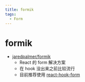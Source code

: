 ```yaml
---
title: formik
tags:
  - Form
---
```


# formik

- [jaredpalmer/formik](https://github.com/jaredpalmer/formik)
  - React 的 form 解决方案
  - 在 hook 没出来之前比较流行
  - 目前推荐使用 [react-hook-form](./react-hook-form.md)
